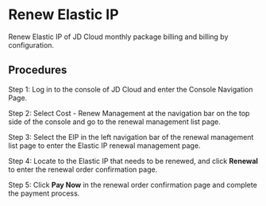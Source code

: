 # Renew Elastic IP

Renew Elastic IP of JD Cloud monthly package billing and billing by configuration.

## Procedures

Step 1: Log in to the console of JD Cloud and enter the Console Navigation Page.

Step 2: Select Cost - Renew Management at the navigation bar on the top side of the console and go to the renewal management list page.

Step 3: Select the EIP in the left navigation bar of the renewal management list page to enter the Elastic IP renewal management page.

Step 4: Locate to the Elastic IP that needs to be renewed, and click **Renewal** to enter the renewal order confirmation page.

Step 5: Click **Pay Now** in the renewal order confirmation page and complete the payment process.
